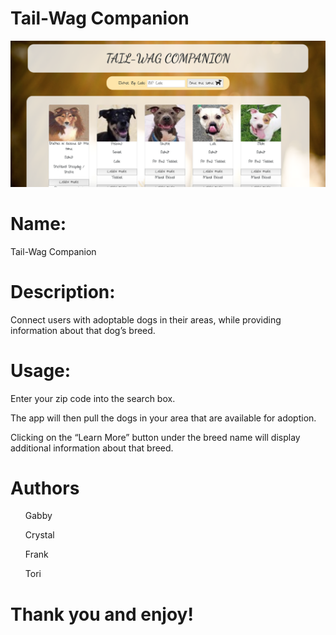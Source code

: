 # Tail-Wag Companion

![Tail-Wag Companion](/assets/images/screenshot.png)
	
# Name: 
Tail-Wag Companion

# Description:
Connect users with adoptable dogs in their areas, while providing information about that dog’s breed.

# Usage:
Enter your zip code into the search box.

The app will then pull the dogs in your area that are available for adoption.

Clicking on the “Learn More” button under the breed name will display additional information about that breed.

# Authors
<ul>Gabby</ul>
<ul>Crystal</ul>
<ul>Frank</ul>
<ul>Tori</ul>


# Thank you and enjoy!
